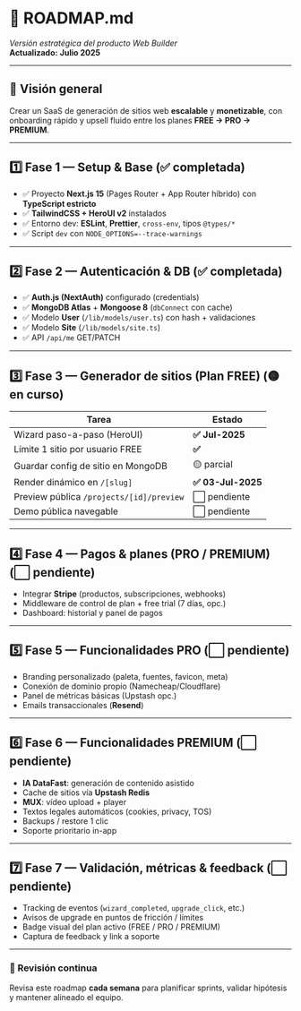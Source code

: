 # 🚦 ROADMAP.md

_Versión estratégica del producto Web Builder_  
**Actualizado:** **Julio 2025**

---

## 🎯 Visión general

Crear un SaaS de generación de sitios web **escalable** y **monetizable**, con onboarding rápido y upsell fluido entre los planes **FREE → PRO → PREMIUM**.

---

## 1️⃣ Fase 1 — Setup & Base (✅ completada)

- ✅ Proyecto **Next.js 15** (Pages Router + App Router híbrido) con **TypeScript estricto**
- ✅ **TailwindCSS + HeroUI v2** instalados
- ✅ Entorno dev: **ESLint**, **Prettier**, `cross-env`, tipos `@types/*`
- ✅ Script `dev` con `NODE_OPTIONS=--trace-warnings`

---

## 2️⃣ Fase 2 — Autenticación & DB (✅ completada)

- ✅ **Auth.js (NextAuth)** configurado (credentials)
- ✅ **MongoDB Atlas** + **Mongoose 8** (`dbConnect` con cache)
- ✅ Modelo **User** (`/lib/models/user.ts`) con hash + validaciones
- ✅ Modelo **Site** (`/lib/models/site.ts`)
- ✅ API `/api/me` GET/PATCH

---

## 3️⃣ Fase 3 — Generador de sitios (Plan FREE) (🟡 en curso)

| Tarea                                    | Estado          |
| ---------------------------------------- | --------------- |
| Wizard paso-a-paso (HeroUI)              | **✅ Jul-2025** |
| Límite 1 sitio por usuario FREE          | **✅**          |
| Guardar config de sitio en MongoDB       | 🟡 parcial      |
| Render dinámico en `/[slug]`             | **✅ 03-Jul-2025** |
| Preview pública `/projects/[id]/preview` | ⬜ pendiente    |
| Demo pública navegable                   | ⬜ pendiente    |

---

## 4️⃣ Fase 4 — Pagos & planes (PRO / PREMIUM) (⬜ pendiente)

- Integrar **Stripe** (productos, subscripciones, webhooks)
- Middleware de control de plan + free trial (7 días, opc.)
- Dashboard: historial y panel de pagos

---

## 5️⃣ Fase 5 — Funcionalidades PRO (⬜ pendiente)

- Branding personalizado (paleta, fuentes, favicon, meta)
- Conexión de dominio propio (Namecheap/Cloudflare)
- Panel de métricas básicas (Upstash opc.)
- Emails transaccionales (**Resend**)

---

## 6️⃣ Fase 6 — Funcionalidades PREMIUM (⬜ pendiente)

- **IA DataFast**: generación de contenido asistido
- Cache de sitios vía **Upstash Redis**
- **MUX**: vídeo upload + player
- Textos legales automáticos (cookies, privacy, TOS)
- Backups / restore 1 clic
- Soporte prioritario in-app

---

## 7️⃣ Fase 7 — Validación, métricas & feedback (⬜ pendiente)

- Tracking de eventos (`wizard_completed`, `upgrade_click`, etc.)
- Avisos de upgrade en puntos de fricción / límites
- Badge visual del plan activo (FREE / PRO / PREMIUM)
- Captura de feedback y link a soporte

---

### 🔄 Revisión continua

Revisa este roadmap **cada semana** para planificar sprints, validar hipótesis y mantener alineado el equipo.
